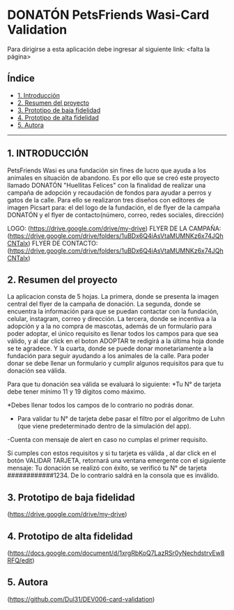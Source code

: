 
# DONATÓN PetsFriends Wasi-Card Validation

Para dirigirse a esta aplicación debe ingresar al siguiente link: <falta la página>

## Índice

* [1. Introducción](#1-introducción)
* [2. Resumen del proyecto](#2-resumen-del-proyecto)
* [3. Prototipo de baja fidelidad](#3-prototipo-de-baja-fidelidad)
* [4. Prototipo de alta fidelidad](#4-prototipo-de-alta-fidelidad)
* [5. Autora](#5-autora)

***

## 1.   INTRODUCCIÓN

PetsFriends Wasi es una fundación sin fines de lucro que ayuda a los animales en situación de abandono. Es por ello que se creó este proyecto llamado DONATÓN "Huellitas Felices" con la finalidad de realizar una campaña de adopción y recaudación de fondos para ayudar a perros y gatos de la calle. Para ello se realizaron tres diseños con editores de imagen Picsart para: el del logo de la fundación, el de flyer de la campaña DONATÓN y el flyer de contacto(número, correo, redes sociales, dirección)

LOGO: (<https://drive.google.com/drive/my-drive>)
FLYER DE LA CAMPAÑA: (<https://drive.google.com/drive/folders/1uBDx6Q4iAsVtaMUMNKz6x74JQhCNTalx>)
FLYER DE CONTACTO: (<https://drive.google.com/drive/folders/1uBDx6Q4iAsVtaMUMNKz6x74JQhCNTalx>)

## 2. Resumen del proyecto

La aplicacion consta de 5 hojas. La primera, donde se presenta la imagen central del flyer de la campaña de donación. La segunda, donde se encuentra la información para que se puedan contactar con la fundación, celular, instagram, correo y dirección. La tercera, donde se incentiva a la adopción y a la no compra de mascotas, además de un formulario para poder adoptar, el único requisito es llenar todos los campos para que sea válido, y al dar click en el boton ADOPTAR te redigirá a la última hoja donde se te agradece. Y la cuarta, donde se puede donar monetariamente a la fundación para seguir ayudando a los animales de la calle. Para poder donar se debe llenar un formulario y cumplir algunos requisitos para que tu donación sea válida.

Para que tu donación sea válida se evaluará lo siguiente:
*Tu N° de tarjeta debe tener mínimo 11 y 19 dígitos como máximo.

*Debes llenar todos los campos de lo contrario no podrás donar.

* Para validar tu N° de tarjeta debe pasar el filtro por el algoritmo de Luhn (que viene predeterminado dentro de la simulación del app).

-Cuenta con mensaje de alert en caso no cumplas el primer requisito.

Si cumples con estos requisitos y si tu tarjeta es válida , al dar click en el botón VALIDAR TARJETA, retornará una ventana emergente con el siguiente mensaje: Tu donación se realizó con éxito, se verificó tu N° de tarjeta ############1234. De lo contrario saldrá en la consola que es inválido.

## 3. Prototipo de baja fidelidad

(<https://drive.google.com/drive/my-drive>)

## 4. Prototipo de alta fidelidad

(<https://docs.google.com/document/d/1xrgRbKoQ7LazRSr0yNechdstrvEw8RFQ/edit>)

## 5. Autora

(<https://github.com/Dul31/DEV006-card-validation>)
